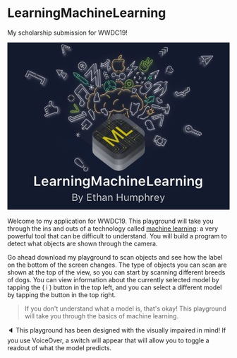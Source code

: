 # LearningMachineLearning
My scholarship submission for WWDC19!
 
![Welcome to my playground](LMLicon.png)
 
Welcome to my application for WWDC19. This playground will take you through the ins and outs of a technology called [machine learning](glossary://machine%20learning): a very powerful tool that can be difficult to understand. You will build a program  to detect what objects are shown through the camera.
 
Go ahead download my playground to scan objects and see how the label on the bottom of the screen changes. The type of objects you can scan are shown at the top of the view, so you can start by scanning different breeds of dogs. You can view information about the currently selected model by tapping the ( i ) button in the top left, and you can select a different model by tapping the button in the top right.
 
> If you don't understand what a model is, that's okay! This playground will take you through the basics of machine learning.
 
🔈 This playground has been designed with the visually impaired in mind! If you use VoiceOver, a switch will appear that will allow you to toggle a readout of what the model predicts. 
